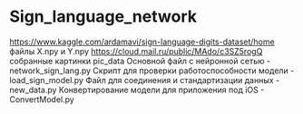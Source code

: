 # Sign_language_network
https://www.kaggle.com/ardamavi/sign-language-digits-dataset/home  файлы X.npy и Y.npy
https://cloud.mail.ru/public/MAdo/c3SZ5rogQ собранные картинки pic_data
Основной файл с нейронной сетью - network_sign_lang.py
Скрипт для проверки работоспособности модели - load_sign_model.py
Файл для соединения и стандартизации данных - new_data.py
Конвертирование модели для приложения под iOS - ConvertModel.py
